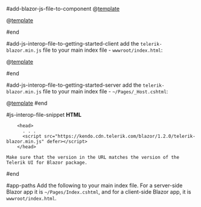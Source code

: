 #add-blazor-js-file-to-component
@[template](/_contentTemplates/common/js-interop-file.md#app-paths)

@[template](/_contentTemplates/common/js-interop-file.md#js-interop-file-snippet)

#end

#add-js-interop-file-to-getting-started-client
 add the `telerik-blazor.min.js` file to your main index file - `wwwroot/index.html`:

@[template](/_contentTemplates/common/js-interop-file.md#js-interop-file-snippet)

#end

#add-js-interop-file-to-getting-started-server
 add the `telerik-blazor.min.js` file to your main index file - `~/Pages/_Host.cshtml`:

@[template](/_contentTemplates/common/js-interop-file.md#js-interop-file-snippet)
#end

#js-interop-file-snippet
    **HTML**

        <head>
          . . .
          <script src="https://kendo.cdn.telerik.com/blazor/1.2.0/telerik-blazor.min.js" defer></script>
        </head>
        
    Make sure that the version in the URL matches the version of the Telerik UI for Blazor package.

#end

#app-paths
 Add the following to your main index file. For a server-side Blazor app it is `~/Pages/Index.cshtml`, and for a client-side Blazor app, it is `wwwroot/index.html`.
#

